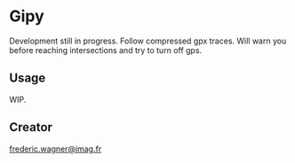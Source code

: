 # Gipy

Development still in progress. Follow compressed gpx traces.
Will warn you before reaching intersections and try to turn off gps.

## Usage

WIP.


## Creator

frederic.wagner@imag.fr
